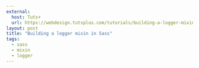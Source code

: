 ```yaml
---
external:
  host: Tuts+
  url: https://webdesign.tutsplus.com/tutorials/building-a-logger-mixin-in-sass--cms-22070
layout: post
title: "Building a logger mixin in Sass"
tags:
  - sass
  - mixin
  - logger
---
```

